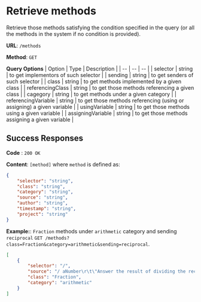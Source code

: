 # Retrieve methods
Retrieve those methods satisfying the condition specified in the query (or all the methods in the system if no condition is provided).    

**URL**: `/methods`

**Method**: `GET`

**Query Options**
| Option | Type | Description |
| -- | -- | -- |
| selector | string | to get implementors of such selector | 
| sending | string | to get senders of such selector |
| class | string | to get methods implemented by a given class |
| referencingClass | string | to get those methods referencing a given class |
| cagegory | string | to get methods under a given category |
| referencingVariable | string | to get those methods referencing (using or assigning) a given variable |
| usingVariable | string | to get those methods using a given variable |
| assigningVariable | string | to get those methods assigning a given variable |

## Success Responses

**Code** : `200 OK`

**Content**: `[method]` where `method` is defined as:
```json
{
    "selector": "string",
    "class": "string",
    "category": "string",
    "source": "string",
    "author": "string",
    "timestamp": "string",
    "project": "string"
}
```

**Example:**: `Fraction` methods under `arithmetic` category and sending `reciprocal` `GET /methods?class=Fraction&category=arithmetic&sending=reciprocal`.
```json
[
    {
        "selector": "/",
        "source": "/ aNumber\r\t\"Answer the result of dividing the receiver by aNumber.\"\r\taNumber isFraction\r\t\tifTrue: [^self * aNumber reciprocal].\r\t^ aNumber adaptToFraction: self andSend: #/",
        "class": "Fraction",
        "category": "arithmetic"
    }
]
```